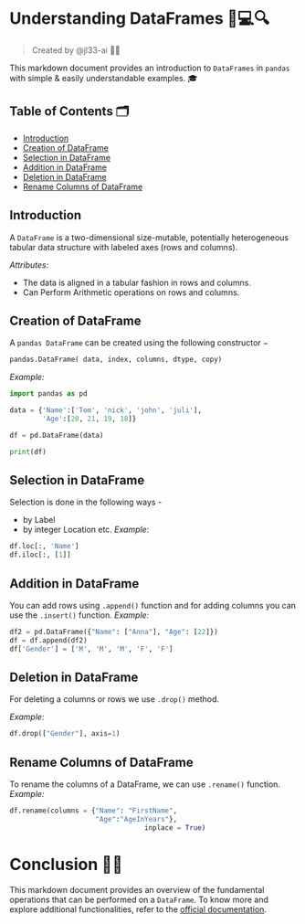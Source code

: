 # Understanding DataFrames 🧠💻🔍
> Created by @jl33-ai  👦🏻

This markdown document provides an introduction to `DataFrames` in `pandas` with simple & easily understandable examples. 🎓

## Table of Contents 🗂 
* [Introduction](#introduction)
* [Creation of DataFrame](#creation)
* [Selection in DataFrame](#selection)
* [Addition in DataFrame](#addition)
* [Deletion in DataFrame](#deletion)
* [Rename Columns of DataFrame](#rename_columns)

## Introduction <a name="introduction"></a>
A `DataFrame` is a two-dimensional size-mutable, potentially heterogeneous tabular data structure with labeled axes (rows and columns). 

_Attributes:_ 
- The data is aligned in a tabular fashion in rows and columns.
- Can Perform Arithmetic operations on rows and columns.



## Creation of DataFrame <a name="creation"></a>
A `pandas DataFrame` can be created using the following constructor −

```python
pandas.DataFrame( data, index, columns, dtype, copy)
```
_Example:_
```python
import pandas as pd

data = {'Name':['Tom', 'nick', 'john', 'juli'],
        'Age':[20, 21, 19, 18]}

df = pd.DataFrame(data)

print(df)
```

## Selection in DataFrame <a name="selection"></a>
Selection is done in the following ways -
- by Label
- by integer Location etc.
_Example:_
```python
df.loc[:, 'Name']
df.iloc[:, [1]]
```
## Addition in DataFrame <a name="addition"></a>
You can add rows using `.append()` function and for adding columns you can use the `.insert()` function.
_Example:_
```python
df2 = pd.DataFrame({"Name": ["Anna"], "Age": [22]})
df = df.append(df2)
df['Gender'] = ['M', 'M', 'M', 'F', 'F']
```
## Deletion in DataFrame <a name="deletion"></a>
For deleting a columns or rows we use `.drop()` method. 

_Example:_
```python
df.drop(["Gender"], axis=1)
```
## Rename Columns of DataFrame <a name="rename_columns"></a>
To rename the columns of a DataFrame, we can use `.rename()` function.
_Example:_
```python
df.rename(columns = {"Name": "FirstName", 
                     "Age":"AgeInYears"}, 
                                 inplace = True) 
```
# Conclusion 🏁🎯
This markdown document provides an overview of the fundamental operations that can be performed on a `DataFrame`. To know more and explore additional functionalities, refer to the [official documentation](https://pandas.pydata.org/pandas-docs/stable/reference/frame.html).